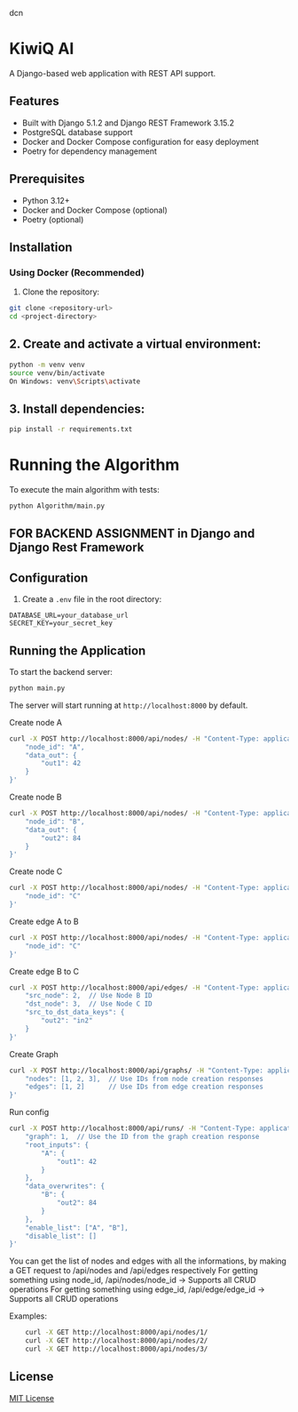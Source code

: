 dcn

# KiwiQ AI

A Django-based web application with REST API support.

## Features

- Built with Django 5.1.2 and Django REST Framework 3.15.2
- PostgreSQL database support
- Docker and Docker Compose configuration for easy deployment
- Poetry for dependency management

## Prerequisites

- Python 3.12+
- Docker and Docker Compose (optional)
- Poetry (optional)

## Installation

### Using Docker (Recommended)

1. Clone the repository:



```bash
git clone <repository-url>
cd <project-directory>
```

## 2. Create and activate a virtual environment:
```bash
python -m venv venv
source venv/bin/activate 
On Windows: venv\Scripts\activate
```


## 3. Install dependencies:

```bash
pip install -r requirements.txt
```

# Running the Algorithm

To execute the main algorithm with tests:

```bash
python Algorithm/main.py
```

## FOR BACKEND ASSIGNMENT in Django and Django Rest Framework

## Configuration
<!-- You can skip this (only needed for external database connections) -->
1. Create a `.env` file in the root directory:
```
DATABASE_URL=your_database_url
SECRET_KEY=your_secret_key
```

## Running the Application

To start the backend server:
```bash
python main.py
```

The server will start running at `http://localhost:8000` by default.

<!-- Using curl  -->
Create node A
```bash
curl -X POST http://localhost:8000/api/nodes/ -H "Content-Type: application/json" -d '{
    "node_id": "A",
    "data_out": {
        "out1": 42
    }
}'
```

Create node B
```bash
curl -X POST http://localhost:8000/api/nodes/ -H "Content-Type: application/json" -d '{
    "node_id": "B",
    "data_out": {
        "out2": 84
    }
}'
```

Create node C
```bash
curl -X POST http://localhost:8000/api/nodes/ -H "Content-Type: application/json" -d '{
    "node_id": "C"
}'
```

Create edge A to B
```bash
curl -X POST http://localhost:8000/api/nodes/ -H "Content-Type: application/json" -d '{
    "node_id": "C"
}'
```


Create edge B to C

```bash
curl -X POST http://localhost:8000/api/edges/ -H "Content-Type: application/json" -d '{
    "src_node": 2,  // Use Node B ID
    "dst_node": 3,  // Use Node C ID
    "src_to_dst_data_keys": {
        "out2": "in2"
    }
}'
```

Create Graph
```bash
curl -X POST http://localhost:8000/api/graphs/ -H "Content-Type: application/json" -d '{
    "nodes": [1, 2, 3],  // Use IDs from node creation responses
    "edges": [1, 2]      // Use IDs from edge creation responses
}'
```

Run config

```bash
curl -X POST http://localhost:8000/api/runs/ -H "Content-Type: application/json" -d '{
    "graph": 1,  // Use the ID from the graph creation response
    "root_inputs": {
        "A": {
            "out1": 42
        }
    },
    "data_overwrites": {
        "B": {
            "out2": 84
        }
    },
    "enable_list": ["A", "B"],
    "disable_list": []
}'
```
You can get the list of nodes and edges with all the informations, by making a GET request to /api/nodes and /api/edges respectively
For getting something using node_id, /api/nodes/node_id -> Supports all CRUD operations
For getting something using edge_id, /api/edge/edge_id -> Supports all CRUD operations

Examples:
```bash
    curl -X GET http://localhost:8000/api/nodes/1/
    curl -X GET http://localhost:8000/api/nodes/2/
    curl -X GET http://localhost:8000/api/nodes/3/
```



## License

[MIT License](LICENSE)
```


